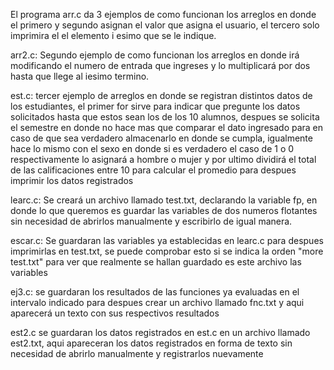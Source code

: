 El programa arr.c da 3 ejemplos de como funcionan los arreglos en donde el primero y segundo asignan el valor que asigna el usuario, el tercero solo imprimira el el elemento i esimo que se le indique.

arr2.c: Segundo ejemplo de como funcionan los arreglos en donde irá modificando el numero de entrada que ingreses y lo multiplicará por dos hasta que llege al iesimo termino.

est.c: tercer ejemplo de arreglos en donde se registran distintos datos de los estudiantes, el primer for sirve para indicar que pregunte los datos solicitados hasta que estos sean los de los 10 alumnos, despues se solicita el semestre  en donde no hace mas que comparar el dato ingresado para en caso de que sea verdadero almacenarlo en donde se cumpla, igualmente hace lo mismo con el sexo en donde si es verdadero el caso de 1 o 0 respectivamente lo asignará a hombre o mujer y por ultimo dividirá el total de las calificaciones entre 10 para calcular el promedio para despues imprimir los datos registrados

learc.c: Se creará un archivo llamado test.txt, declarando la variable fp, en donde lo que queremos es guardar las variables de dos numeros flotantes sin necesidad de abrirlos manualmente y escribirlo de igual manera.

escar.c: Se guardaran las variables ya establecidas en learc.c para despues imprimirlas en test.txt, se puede comprobar esto si se indica la orden "more test.txt" para ver que realmente se hallan guardado es este archivo las variables

ej3.c: se guardaran los resultados de las funciones ya evaluadas en el intervalo indicado para despues crear un archivo llamado fnc.txt y aqui aparecerá un texto con sus respectivos resultados

est2.c se guardaran los datos registrados en est.c en un archivo llamado est2.txt, aqui apareceran los datos registrados en forma de texto sin necesidad de abrirlo manualmente y registrarlos nuevamente





